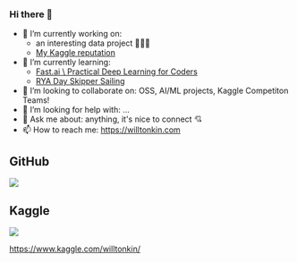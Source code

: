 ### Hi there 👋

<!--
**willtonkin/willtonkin** is a ✨ _special_ ✨ repository because its `README.md` (this file) appears on your GitHub profile.
-->

- 🔭 I’m currently working on:
  - an interesting data project 🤫👨‍💻
  - [My Kaggle reputation](https://www.kaggle.com/willtonkin/)
- 🌱 I’m currently learning:
  - [Fast.ai \ Practical Deep Learning for Coders](https://course.fast.ai/)
  - [RYA Day Skipper Sailing](https://www.rya.org.uk/training/courses/Day-Skipper-Practical-Sailing-Course-DSS)
- 👯 I’m looking to collaborate on: OSS, AI/ML projects, Kaggle Competiton Teams!
- 🤔 I’m looking for help with: ...
- 💬 Ask me about: anything, it's nice to connect 💘
- 📫 How to reach me: https://willtonkin.com

## GitHub

![](https://github-readme-stats.vercel.app/api?username=willtonkin&count_private=true&show_icons=true&theme=transparent)

## Kaggle

![](https://kaggle-card.chienhsiang-hung.eu.org/api/svg?willtonkin)
<!-- care of https://github.com/chienhsiang-hung/kaggle-profile-summary-card -->
https://www.kaggle.com/willtonkin/
